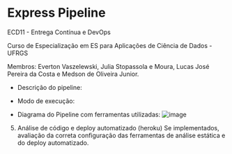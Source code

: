 # Express Pipeline

ECD11 - Entrega Contínua e DevOps

Curso de Especialização em ES para Aplicações de Ciência de Dados - UFRGS

Membros: Everton Vaszelewski, Julia Stopassola e Moura, Lucas José Pereira da Costa e Medson de Oliveira Junior.


- Descrição do pipeline:

- Modo de execução:
  
- Diagrama do Pipeline com ferramentas utilizadas:
![image](https://github.com/user-attachments/assets/954c00fa-1f37-4ba2-a089-b268f2d2454c)





5. Análise de código e deploy automatizado (heroku)
Se implementados, avaliação da correta configuração das ferramentas de análise estática e do deploy automatizado.
